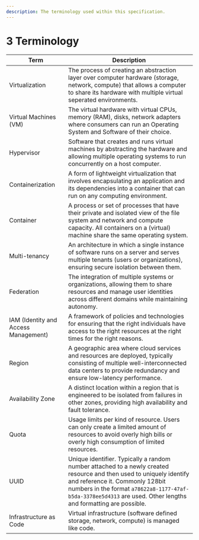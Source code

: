 ```yaml
---
description: The terminology used within this specification.
---
```


# 3 Terminology

| Term                                 | Description                                                                                                                                                                                                                                                              |
| ------------------------------------ | ------------------------------------------------------------------------------------------------------------------------------------------------------------------------------------------------------------------------------------------------------------------------ |
| Virtualization                       | The process of creating an abstraction layer over computer hardware (storage, network, compute) that allows a computer to share its hardware with multiple virtual seperated environments.                                                                               |
| Virtual Machines (VM)                | The virtual hardware with virtual CPUs, memory (RAM), disks, network adapters where consumers can run an Operating System and Software of their choice.                                                                                                                  |
| Hypervisor                           | Software that creates and runs virtual machines by abstracting the hardware and allowing multiple operating systems to run concurrently on a host computer.                                                                                                              |
| Containerization                     | A form of lightweight virtualization that involves encapsulating an application and its dependencies into a container that can run on any computing environment.                                                                                                         |
| Container                            | A process or set of processes that have their private and isolated view of the file system and network and compute capacity. All containers on a (virtual) machine share the same operating system.                                                                      |
| Multi-tenancy                        | An architecture in which a single instance of software runs on a server and serves multiple tenants (users or organizations), ensuring secure isolation between them.                                                                                                    |
| Federation                           | The integration of multiple systems or organizations, allowing them to share resources and manage user identities across different domains while maintaining autonomy.                                                                                                   |
| IAM (Identity and Access Management) | A framework of policies and technologies for ensuring that the right individuals have access to the right resources at the right times for the right reasons.                                                                                                            |
| Region                               | A geographic area where cloud services and resources are deployed, typically consisting of multiple well-interconnected data centers to provide redundancy and ensure low-latency performance.                                                                           |
| Availability Zone                    | A distinct location within a region that is engineered to be isolated from failures in other zones, providing high availability and fault tolerance.                                                                                                                     |
| Quota                                | Usage limits per kind of resource. Users can only create a limited amount of resources to avoid overly high bills or overly high consumption of limited resources.                                                                                                       |
| UUID                                 | Unique identifier. Typically a random number attached to a newly created resource and then used to uniquely identify and reference it. Commonly 128bit numbers in the format `a78622a8-1177-47af-b5da-3378ee5d4313` are used. Other lengths and formatting are possible. |
| Infrastructure as Code               | Virtual infrastructure (software defined storage, network, compute) is managed like code.                                                                                                                                                                                |
